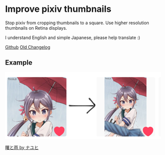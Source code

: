 # Improve pixiv thumbnails

Stop pixiv from cropping thumbnails to a square. Use higher resolution thumbnails on Retina displays.

I understand English and simple Japanese, please help translate :)

[Github](https://github.com/kepstin/Fix-pixiv-thumbnails) [Old Changelog](https://greasyfork.org/en/forum/discussion/63662/changelog/p1)

## Example

[![曙と雨 by ナユヒ](https://github.com/kepstin/Fix-pixiv-thumbnails/raw/master/pixiv-58811811-before-after.png)](https://www.pixiv.net/member_illust.php?mode=medium&illust_id=58811811)

[曙と雨 by ナユヒ](https://www.pixiv.net/member_illust.php?mode=medium&illust_id=58811811)
